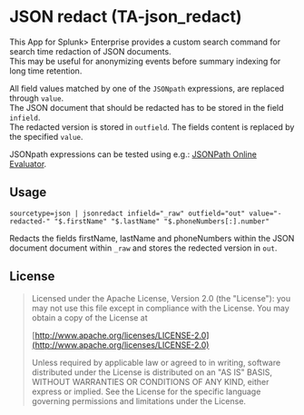# JSON redact (TA-json_redact)

This App for Splunk> Enterprise provides a custom search command for search time redaction of JSON documents. \
This may be useful for anonymizing events before summary indexing for long time retention. 

All field values matched by one of the `JSONpath` expressions, are replaced through `value`. \
The JSON document that should be redacted has to be stored in the field `infield`. \
The redacted version is stored in `outfield`. The fields content is replaced by the specified `value`.

JSONpath expressions can be tested using e.g.: [JSONPath Online Evaluator](https://jsonpath.com/).

## Usage

```
sourcetype=json | jsonredact infield="_raw" outfield="out" value="-redacted-" "$.firstName" "$.lastName" "$.phoneNumbers[:].number"
```
Redacts the fields firstName, lastName and phoneNumbers within the JSON document document within `_raw` and stores the
redected version in `out`.


## License

> Licensed under the Apache License, Version 2.0 (the "License"): you may
> not use this file except in compliance with the License. You may obtain
> a copy of the License at
> 
> [http://www.apache.org/licenses/LICENSE-2.0](http://www.apache.org/licenses/LICENSE-2.0)
> 
> Unless required by applicable law or agreed to in writing, software
> distributed under the License is distributed on an "AS IS" BASIS, WITHOUT
> WARRANTIES OR CONDITIONS OF ANY KIND, either express or implied. See the
> License for the specific language governing permissions and limitations
> under the License.